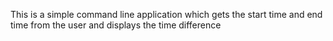 This is a simple command line application which gets the start time and end time from the user and displays the time difference
